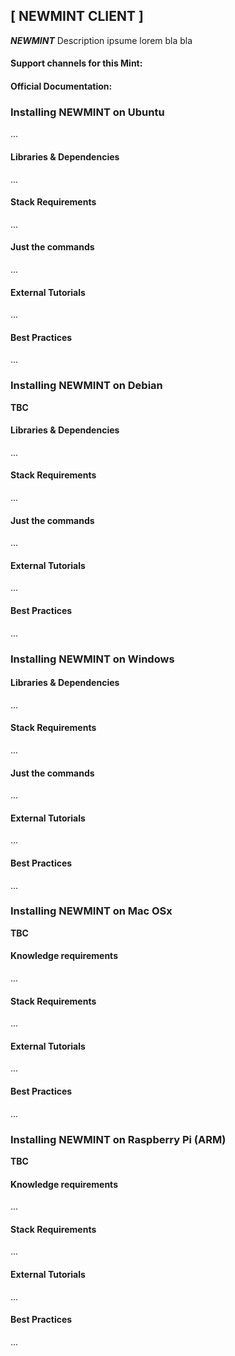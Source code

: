 ## [ NEWMINT CLIENT ]

***NEWMINT***
Description ipsume lorem bla bla

#### Support channels for this Mint:
 
#### Official Documentation: 
 

### Installing NEWMINT on Ubuntu

...

#### Libraries & Dependencies

...

#### Stack Requirements

...

#### Just the commands

...

#### External Tutorials

...

#### Best Practices 

...



### Installing NEWMINT on Debian

**TBC**

#### Libraries & Dependencies

...

#### Stack Requirements

...

#### Just the commands

...

#### External Tutorials

...

#### Best Practices 

...






### Installing NEWMINT on Windows

#### Libraries & Dependencies

...

#### Stack Requirements

...

#### Just the commands

...

#### External Tutorials

...

#### Best Practices 

...






### Installing  NEWMINT on Mac OSx

**TBC**

#### Knowledge requirements

...

#### Stack Requirements

...

#### External Tutorials

...

#### Best Practices 

...






### Installing NEWMINT on Raspberry Pi (ARM)

**TBC**

#### Knowledge requirements

...

#### Stack Requirements

...

#### External Tutorials

...

#### Best Practices 

...
